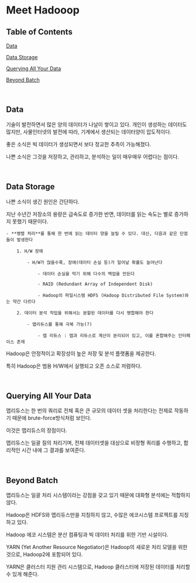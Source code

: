 # Meet Hadooop

## Table of Contents

[Data](#Data)

[Data Storage](#Data-Storage)

[Querying All Your Data](#Querying-All-Your-Data)

[Beyond Batch](#Beyond-Batch)

<br>

## Data

기술이 발전하면서 많은 양의 데이터가 나날이 쌓이고 있다. 개인이 생성하는 데이터도 많지만, 사물인터넷의 발전에 따라, 기계에서 생산되는 데이터양이 압도적이다.

좋은 소식은 빅 데이터가 생성되면서 보다 정교한 추측이 가능해졌다.

나쁜 소식은 그것을 저장하고, 관리하고, 분석하는 일이 매우매우 어렵다는 점이다.

<br>

## Data Storage

나쁜 소식이 생긴 원인은 간단하다.

지난 수년간 저장소의 용량은 급속도로 증가한 반면, 데이터를 읽는 속도는 별로 증가하지 못했기 때문이다.

    - **병렬 처리**를 통해 한 번에 읽는 데이터 양을 늘릴 수 있다. 대신, 다음과 같은 단점들이 발생한다

        1. H/W 장애

            - H/W가 많을수록, 장애(데이터 손실 등)가 일어날 확률도 늘어난다

                - 데이터 손실을 막기 위해 다수의 백업을 만든다

                - RAID (Redundant Array of Independent Disk)

                - Hadoop의 파일시스템 HDFS (Hadoop Distributed File System)와는 약간 다르다

        2. 데이터 분석 작업을 위해서는 분할된 데이터를 다시 병합해야 한다

            - 맵리듀스를 통해 극복 가능(?)

                - 맵 리듀스 : 맵과 리듀스로 계산이 분리되어 있고, 이를 혼합해주는 인터페이스 존재


Hadoop은 안정적이고 확장성이 높은 저장 및 분석 플랫폼을 제공한다.

특히 Hadoop은 범용 H/W에서 실행되고 오픈 소스로 저렴하다.

<br>

## Querying All Your Data

맵리듀스는 한 번의 쿼리로 전체 혹은 큰 규모의 데이터 셋을 처리한다는 전제로 작동하기 때문에 brute-force방식처럼 보인다.

이것은 맵리듀스의 장점이다.

맵리듀스는 일괄 질의 처리기며, 전체 데이터셋을 대상으로 비정형 쿼리를 수행하고, 합리적인 시간 내에 그 결과를 보여준다.

<br>

## Beyond Batch

맵리듀스는 일괄 처리 시스템이라는 강점을 갖고 있기 때문에 대화형 분석에는 적합하지 않다.

Hadoop은 HDFS와 맵리듀스만을 지칭하지 않고, 수많은 에코시스템 프로젝트를 지칭하고 있다.

Hadoop 에코 시스템은 분산 컴퓨팅과 빅 데이터 처리를 위한 기반 시설이다.

YARN (Yet Another Resource Negotiator)은 Hadoop의 새로운 처리 모델을 위한 것으로, Hadoop2에 포함되어 있다.

YARN은 클러스터 지원 관리 시스템으로, Hadoop 클러스터에 저장된 데이터를 처리할 수 있게 해준다.